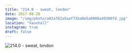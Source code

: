 ```yaml
---
title: "214.0 - sweat, london"
date: 2017-08-28
image: "/img/photo/a02a762a5aaf72ba9e5a0908a49306fd.jpg"
location: "Vauxhall"
instagram: true
draft: false
---
```


![214.0 - sweat, london](/img/photo/a02a762a5aaf72ba9e5a0908a49306fd.jpg)
